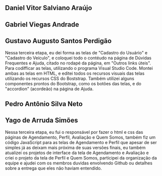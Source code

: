 ## Daniel Vitor Salviano Araújo


## Gabriel Viegas Andrade


## Gustavo Augusto Santos Perdigão
  Nessa terceira etapa, eu dei forma as telas de "Cadastro do Usuário" e "Cadastro do Veículo", e coloquei todo o contéudo na página de Dúvidas Frequentes e Ajuda, citado no rodapé da página, em "Outros links úteis". Para codifficar as telas, utilizando o programa Visual Studio Code. Montei ambas as telas em HTML, e editei todos os recursos visuais das telas utilizando os recursos CSS do Boststrap. Também utilizei alguns componentes prontos do Bootstrap, como os botões das telas, e do "accordion" (acordeão) na página de Ajuda.

## Pedro Antônio Silva Neto


## Yago de Arruda Simões
Nessa terceira etapa, eu fui o responsável por fazer o html e css das páginas de Agendamento, Perfil, Avaliação e Quem Somos, também fiz um código JavaScript para as telas de Agendamento e Perfil que apesar de ser simples já as deixam mais próxima de suas versões finais, eu também atualizei os projetos de interface da tela de Agendamento e Avaliação e criei o projeto da tela de Perfil e Quem Somos, participei da organização da equipe e ajudei com os membros duvidas envolvendo Github ou detalhes sobre a entrega que eles não haviam entendido.
